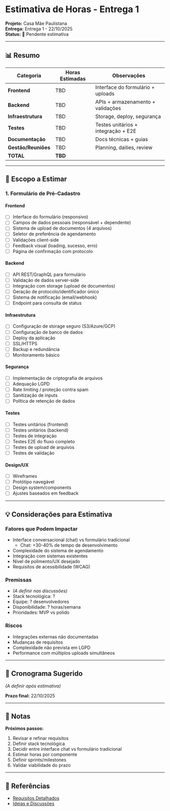 # Estimativa de Horas - Entrega 1

**Projeto:** Casa Mãe Paulistana  
**Entrega:** Entrega 1 - 22/10/2025  
**Status:** 🔄 Pendente estimativa

---

## 📊 Resumo

| Categoria | Horas Estimadas | Observações |
|-----------|----------------|-------------|
| **Frontend** | TBD | Interface do formulário + uploads |
| **Backend** | TBD | APIs + armazenamento + validações |
| **Infraestrutura** | TBD | Storage, deploy, segurança |
| **Testes** | TBD | Testes unitários + integração + E2E |
| **Documentação** | TBD | Docs técnicas + guias |
| **Gestão/Reuniões** | TBD | Planning, dailies, review |
| **TOTAL** | **TBD** | |

---

## 🎯 Escopo a Estimar

### 1. Formulário de Pré-Cadastro

#### Frontend
- [ ] Interface do formulário (responsivo)
- [ ] Campos de dados pessoais (responsável + dependente)
- [ ] Sistema de upload de documentos (4 arquivos)
- [ ] Seletor de preferência de agendamento
- [ ] Validações client-side
- [ ] Feedback visual (loading, sucesso, erro)
- [ ] Página de confirmação com protocolo

#### Backend
- [ ] API REST/GraphQL para formulário
- [ ] Validação de dados server-side
- [ ] Integração com storage (upload de documentos)
- [ ] Geração de protocolo/identificador único
- [ ] Sistema de notificação (email/webhook)
- [ ] Endpoint para consulta de status

#### Infraestrutura
- [ ] Configuração de storage seguro (S3/Azure/GCP)
- [ ] Configuração de banco de dados
- [ ] Deploy da aplicação
- [ ] SSL/HTTPS
- [ ] Backup e redundância
- [ ] Monitoramento básico

#### Segurança
- [ ] Implementação de criptografia de arquivos
- [ ] Adequação LGPD
- [ ] Rate limiting / proteção contra spam
- [ ] Sanitização de inputs
- [ ] Política de retenção de dados

#### Testes
- [ ] Testes unitários (frontend)
- [ ] Testes unitários (backend)
- [ ] Testes de integração
- [ ] Testes E2E do fluxo completo
- [ ] Testes de upload de arquivos
- [ ] Testes de validação

#### Design/UX
- [ ] Wireframes
- [ ] Protótipo navegável
- [ ] Design system/components
- [ ] Ajustes baseados em feedback

---

## 💡 Considerações para Estimativa

### Fatores que Podem Impactar
- Interface conversacional (chat) vs formulário tradicional
  - Chat: +30-40% de tempo de desenvolvimento
- Complexidade do sistema de agendamento
- Integração com sistemas existentes
- Nível de polimento/UX desejado
- Requisitos de acessibilidade (WCAG)

### Premissas
- _(A definir nas discussões)_
- Stack tecnológica: ?
- Equipe: ? desenvolvedores
- Disponibilidade: ? horas/semana
- Prioridades: MVP vs polido

### Riscos
- Integrações externas não documentadas
- Mudanças de requisitos
- Complexidade não prevista em LGPD
- Performance com múltiplos uploads simultâneos

---

## 📅 Cronograma Sugerido

_(A definir após estimativa)_

**Prazo final:** 22/10/2025

---

## 📝 Notas

**Próximos passos:**
1. Revisar e refinar requisitos
2. Definir stack tecnológica
3. Decidir entre interface chat vs formulário tradicional
4. Estimar horas por componente
5. Definir sprints/milestones
6. Validar viabilidade do prazo

---

## 🔗 Referências

- [Requisitos Detalhados](./entrega-1-22-outubro.md)
- [Ideias e Discussões](../docs/ideias-discussoes.md)
